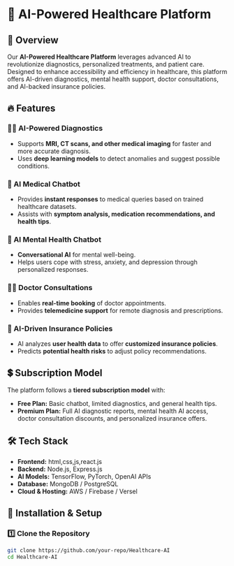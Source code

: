 # 🏥 AI-Powered Healthcare Platform  

## 🚀 Overview  
Our **AI-Powered Healthcare Platform** leverages advanced AI to revolutionize diagnostics, personalized treatments, and patient care. Designed to enhance accessibility and efficiency in healthcare, this platform offers AI-driven diagnostics, mental health support, doctor consultations, and AI-backed insurance policies.  

## 🔥 Features  

### 🧑‍⚕️ AI-Powered Diagnostics  
- Supports **MRI, CT scans, and other medical imaging** for faster and more accurate diagnosis.  
- Uses **deep learning models** to detect anomalies and suggest possible conditions.  

### 🤖 AI Medical Chatbot  
- Provides **instant responses** to medical queries based on trained healthcare datasets.  
- Assists with **symptom analysis, medication recommendations, and health tips**.  

### 🧠 AI Mental Health Chatbot  
- **Conversational AI** for mental well-being.  
- Helps users cope with stress, anxiety, and depression through personalized responses.  

### 👨‍⚕️ Doctor Consultations  
- Enables **real-time booking** of doctor appointments.  
- Provides **telemedicine support** for remote diagnosis and prescriptions.  

### 📄 AI-Driven Insurance Policies  
- AI analyzes **user health data** to offer **customized insurance policies**.  
- Predicts **potential health risks** to adjust policy recommendations.  

## 💲 Subscription Model  
The platform follows a **tiered subscription model** with:  

- **Free Plan:** Basic chatbot, limited diagnostics, and general health tips.  
- **Premium Plan:** Full AI diagnostic reports, mental health AI access, doctor consultation discounts, and personalized insurance offers.  

## 🛠️ Tech Stack  
- **Frontend:** html,css,js,react.js  
- **Backend:** Node.js, Express.js  
- **AI Models:** TensorFlow, PyTorch, OpenAI APIs  
- **Database:** MongoDB / PostgreSQL  
- **Cloud & Hosting:** AWS / Firebase / Versel  

## 🚧 Installation & Setup  

### 1️⃣ Clone the Repository  
```sh
git clone https://github.com/your-repo/Healthcare-AI
cd Healthcare-AI
